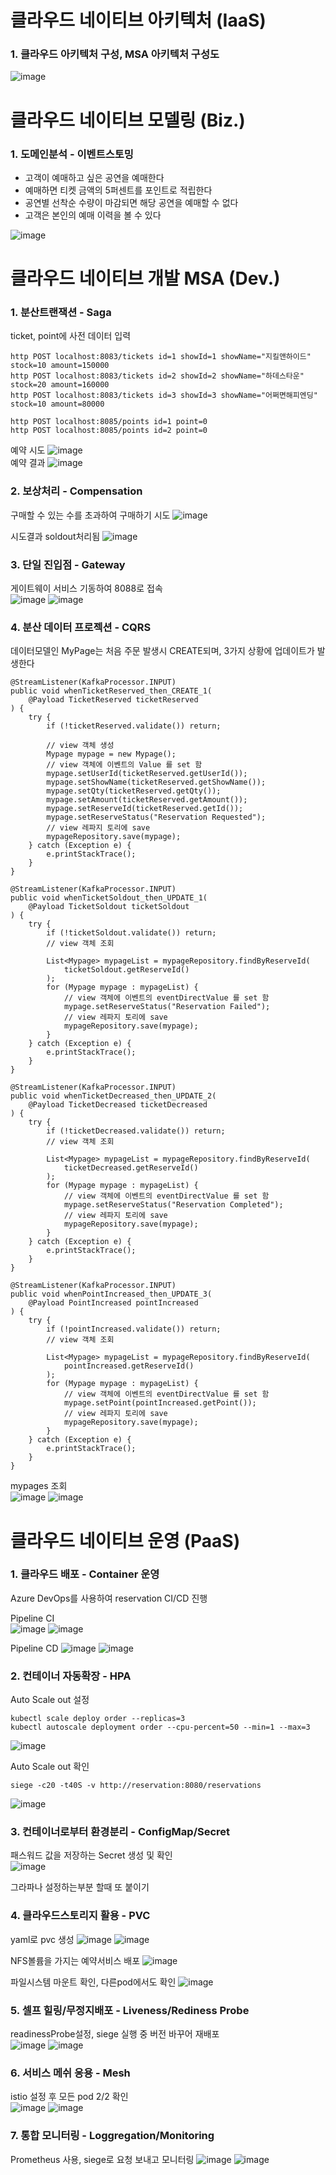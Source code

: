 # 클라우드 네이티브 아키텍처 (IaaS) 
### 1. 클라우드 아키텍처 구성, MSA 아키텍처 구성도
![image](https://github.com/user-attachments/assets/4c8a2a09-83a9-4311-942b-8908ad42a613)
# 클라우드 네이티브 모델링 (Biz.) 
### 1. 도메인분석 - 이벤트스토밍
- 고객이 예매하고 싶은 공연을 예매한다
-  예매하면 티켓 금액의 5퍼센트를 포인트로 적립한다
- 공연별 선착순 수량이 마감되면 해당 공연을 예매할 수 없다
- 고객은 본인의 예매 이력을 볼 수 있다
  
![image](https://github.com/user-attachments/assets/003a9fd8-2ef0-42da-b379-586eb356b7cc)


# 클라우드 네이티브 개발 MSA (Dev.) 
### 1. 분산트랜잭션 - Saga  
ticket, point에 사전 데이터 입력  

    http POST localhost:8083/tickets id=1 showId=1 showName="지킬앤하이드" stock=10 amount=150000  
    http POST localhost:8083/tickets id=2 showId=2 showName="하데스타운" stock=20 amount=160000  
    http POST localhost:8083/tickets id=3 showId=3 showName="어쩌면해피엔딩" stock=10 amount=80000  
  
    http POST localhost:8085/points id=1 point=0  
    http POST localhost:8085/points id=2 point=0  

예약 시도
![image](https://github.com/user-attachments/assets/4d6b502b-ef11-45bb-b220-2c8d3047b0c7)  
예약 결과
![image](https://github.com/user-attachments/assets/19eec17a-a0a8-4d9e-8686-c3b411bdf796)

### 2. 보상처리 - Compensation
구매할 수 있는 수를 초과하여 구매하기 시도
![image](https://github.com/user-attachments/assets/b43f9235-9852-4d9c-b4d9-e3379c75a83b)

시도결과 soldout처리됨
![image](https://github.com/user-attachments/assets/58e6a952-56e4-4393-9a5d-743e18e0e14a)

### 3. 단일 진입점 - Gateway  
게이트웨이 서비스 기동하여 8088로 접속  
![image](https://github.com/user-attachments/assets/c0f86ad6-3f84-475a-bd35-4397a34a256c)
![image](https://github.com/user-attachments/assets/ec279c4d-0d25-4478-994b-43897f662ce7)
### 4. 분산 데이터 프로젝션 - CQRS
데이터모델인 MyPage는 처음 주문 발생시 CREATE되며, 3가지 상황에 업데이트가 발생한다  

    @StreamListener(KafkaProcessor.INPUT)
    public void whenTicketReserved_then_CREATE_1(
        @Payload TicketReserved ticketReserved
    ) {
        try {
            if (!ticketReserved.validate()) return;

            // view 객체 생성
            Mypage mypage = new Mypage();
            // view 객체에 이벤트의 Value 를 set 함
            mypage.setUserId(ticketReserved.getUserId());
            mypage.setShowName(ticketReserved.getShowName());
            mypage.setQty(ticketReserved.getQty());
            mypage.setAmount(ticketReserved.getAmount());
            mypage.setReserveId(ticketReserved.getId());
            mypage.setReserveStatus("Reservation Requested");
            // view 레파지 토리에 save
            mypageRepository.save(mypage);
        } catch (Exception e) {
            e.printStackTrace();
        }
    }

    @StreamListener(KafkaProcessor.INPUT)
    public void whenTicketSoldout_then_UPDATE_1(
        @Payload TicketSoldout ticketSoldout
    ) {
        try {
            if (!ticketSoldout.validate()) return;
            // view 객체 조회

            List<Mypage> mypageList = mypageRepository.findByReserveId(
                ticketSoldout.getReserveId()
            );
            for (Mypage mypage : mypageList) {
                // view 객체에 이벤트의 eventDirectValue 를 set 함
                mypage.setReserveStatus("Reservation Failed");
                // view 레파지 토리에 save
                mypageRepository.save(mypage);
            }
        } catch (Exception e) {
            e.printStackTrace();
        }
    }

    @StreamListener(KafkaProcessor.INPUT)
    public void whenTicketDecreased_then_UPDATE_2(
        @Payload TicketDecreased ticketDecreased
    ) {
        try {
            if (!ticketDecreased.validate()) return;
            // view 객체 조회

            List<Mypage> mypageList = mypageRepository.findByReserveId(
                ticketDecreased.getReserveId()
            );
            for (Mypage mypage : mypageList) {
                // view 객체에 이벤트의 eventDirectValue 를 set 함
                mypage.setReserveStatus("Reservation Completed");
                // view 레파지 토리에 save
                mypageRepository.save(mypage);
            }
        } catch (Exception e) {
            e.printStackTrace();
        }
    }

    @StreamListener(KafkaProcessor.INPUT)
    public void whenPointIncreased_then_UPDATE_3(
        @Payload PointIncreased pointIncreased
    ) {
        try {
            if (!pointIncreased.validate()) return;
            // view 객체 조회

            List<Mypage> mypageList = mypageRepository.findByReserveId(
                pointIncreased.getReserveId()
            );
            for (Mypage mypage : mypageList) {
                // view 객체에 이벤트의 eventDirectValue 를 set 함
                mypage.setPoint(pointIncreased.getPoint());
                // view 레파지 토리에 save
                mypageRepository.save(mypage);
            }
        } catch (Exception e) {
            e.printStackTrace();
        }
    }

mypages 조회  
![image](https://github.com/user-attachments/assets/a4f86127-57a1-4204-9505-817deecbb505)
![image](https://github.com/user-attachments/assets/a47ecdac-2d3e-4fc6-9331-fa80c5d5f760)

# 클라우드 네이티브 운영 (PaaS) 
### 1. 클라우드 배포 - Container 운영
Azure DevOps를 사용하여 reservation CI/CD 진행  

Pipeline CI  
![image](https://github.com/user-attachments/assets/a8ef4254-a96e-4c90-ad18-55424749ab36)
![image](https://github.com/user-attachments/assets/c0e9ee08-3d70-4af2-afea-4a44cc79a472)

Pipeline CD
![image](https://github.com/user-attachments/assets/eb700996-0b0f-4cd0-a5ff-adfb9b0857e4)
![image](https://github.com/user-attachments/assets/101cc0bf-9681-41ae-9353-7727c22a5dca)

### 2. 컨테이너 자동확장 - HPA
Auto Scale out 설정

    kubectl scale deploy order --replicas=3
    kubectl autoscale deployment order --cpu-percent=50 --min=1 --max=3

![image](https://github.com/user-attachments/assets/14d10e9d-bcde-464c-ab69-23c0af39245f)

Auto Scale out 확인  

    siege -c20 -t40S -v http://reservation:8080/reservations

![image](https://github.com/user-attachments/assets/6739a5d5-f6fd-4c08-a22e-3945ff2dfb62)

### 3. 컨테이너로부터 환경분리 - ConfigMap/Secret
패스워드 값을 저장하는 Secret 생성 및 확인  
![image](https://github.com/user-attachments/assets/ab662659-2381-4d0f-8319-14a7b2d5c671)

그라파나 설정하는부분 할때 또 붙이기

### 4. 클라우드스토리지 활용 - PVC
yaml로 pvc 생성
![image](https://github.com/user-attachments/assets/4ef2ab1b-45bb-4194-b14e-a9afd8e52b22)
![image](https://github.com/user-attachments/assets/264a6da1-d33b-470c-9990-1fa4e6b01e55)

NFS볼륨을 가지는 예약서비스 배포
![image](https://github.com/user-attachments/assets/4534a867-5f99-4085-876e-f53fa862cd69)

파일시스템 마운트 확인, 다른pod에서도 확인
![image](https://github.com/user-attachments/assets/9a913de2-009f-417b-90d5-2f2a9e18867c)

### 5. 셀프 힐링/무정지배포 - Liveness/Rediness Probe

readinessProbe설정, siege 실행 중 버전 바꾸어 재배포  
![image](https://github.com/user-attachments/assets/b6eeeeba-9d63-4892-aa71-d03750fe9bb3)
![image](https://github.com/user-attachments/assets/6ce2286d-61c1-426e-90fc-58df0ed5d0ea)

### 6. 서비스 메쉬 응용 - Mesh
istio 설정 후 모든 pod 2/2 확인  
![image](https://github.com/user-attachments/assets/6db7ab5c-b46e-4c4d-b878-a5dad8cd12d7)
![image](https://github.com/user-attachments/assets/d84bd245-46a8-4d0c-9af6-8505fb9a3d72)

### 7. 통합 모니터링 - Loggregation/Monitoring
Prometheus 사용, siege로 요청 보내고 모니터링
![image](https://github.com/user-attachments/assets/fbd7f57f-b700-4ede-8c86-d92f0f714d5e)
![image](https://github.com/user-attachments/assets/073456a0-4099-4737-b8f2-f32ceb424f5d)
